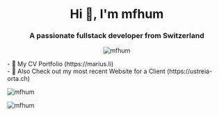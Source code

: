 <h1 align="center">Hi 👋, I'm mfhum</h1>
<h3 align="center">A passionate fullstack developer from Switzerland</h3>

<p align="center"> <img src="https://komarev.com/ghpvc/?username=mfhum&label=Profile%20views&color=0e75b6&style=flat" alt="mfhum" /> </p>
- 🔭 My CV Portfolio (https://marius.li)</br>
- 🐝 Also Check out my most recent Website for a Client (https://ustreia-orta.ch)

<p align="left"><img align="center" src="https://github-readme-stats.vercel.app/api?username=mfhum&show_icons=true&locale=en" alt="mfhum" /></p>
<p align="left"><img align="left" src="https://github-readme-stats.vercel.app/api/top-langs?username=mfhum&show_icons=true&locale=en&layout=compact" alt="mfhum" /></p>


